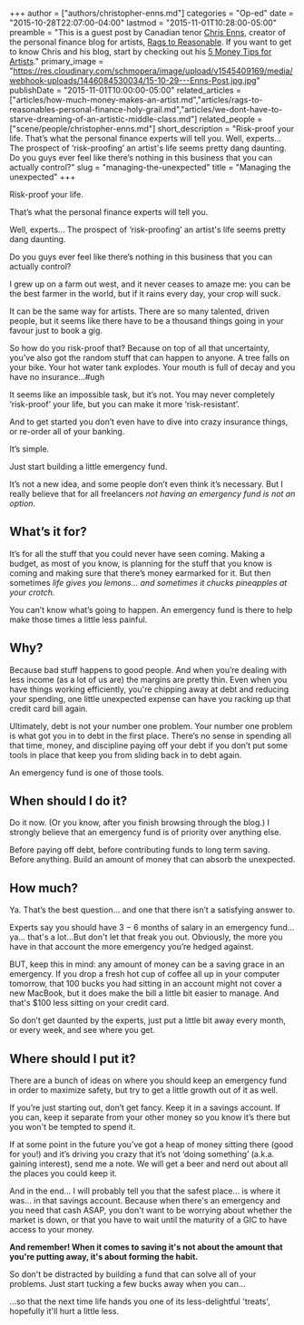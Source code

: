 +++
author = ["authors/christopher-enns.md"]
categories = "Op-ed"
date = "2015-10-28T22:07:00-04:00"
lastmod = "2015-11-01T10:28:00-05:00"
preamble = "This is a guest post by Canadian tenor [Chris Enns](/scene/people/christopher-enns/), creator of the personal finance blog for artists, [Rags to Reasonable](http://www.ragstoreasonable.com/). If you want to get to know Chris and his blog, start by checking out his [5 Money Tips for Artists](https://www.youtube.com/watch?v=HJoaiRHHZcs)."
primary_image = "https://res.cloudinary.com/schmopera/image/upload/v1545409169/media/webhook-uploads/1446084530034/15-10-29---Enns-Post.jpg.jpg"
publishDate = "2015-11-01T10:00:00-05:00"
related_articles = ["articles/how-much-money-makes-an-artist.md","articles/rags-to-reasonables-personal-finance-holy-grail.md","articles/we-dont-have-to-starve-dreaming-of-an-artistic-middle-class.md"]
related_people = ["scene/people/christopher-enns.md"]
short_description = "Risk-proof your life. That’s what the personal finance experts will tell you. Well, experts... The prospect of ‘risk-proofing’ an artist&#039;s life seems pretty dang daunting. Do you guys ever feel like there’s nothing in this business that you can actually control?"
slug = "managing-the-unexpected"
title = "Managing the unexpected"
+++

Risk-proof your life.

That’s what the personal finance experts will tell you.

Well, experts... The prospect of ‘risk-proofing’ an artist's life seems pretty dang daunting.

Do you guys ever feel like there’s nothing in this business that you can actually control?

I grew up on a farm out west, and it never ceases to amaze me: you can be the best farmer in the world, but if it rains every day, your crop will suck.

It can be the same way for artists. There are so many talented, driven people, but it seems like there have to be a thousand things going in your favour just to book a gig.

So how do you risk-proof that? Because on top of all that uncertainty, you’ve also got the random stuff that can happen to anyone. A tree falls on your bike. Your hot water tank explodes. Your mouth is full of decay and you have no insurance…#ugh

It seems like an impossible task, but it’s not. You may never completely ‘risk-proof’ your life, but you can make it more ‘risk-resistant’.

And to get started you don’t even have to dive into crazy insurance things, or re-order all of your banking.

It’s simple.

Just start building a little emergency fund.

It’s not a new idea, and some people don’t even think it’s necessary. But I really believe that for all freelancers *not having an emergency fund is not an option.*

## What’s it for?

It’s for all the stuff that you could never have seen coming. Making a budget, as most of you know, is planning for the stuff that you know is coming and making sure that there’s money earmarked for it. But then sometimes *life gives you lemons... and sometimes it chucks pineapples at your crotch.*

You can’t know what’s going to happen. An emergency fund is there to help make those times a little less painful.

## Why?

Because bad stuff happens to good people. And when you’re dealing with less income (as a lot of us are) the margins are pretty thin. Even when you have things working efficiently, you're chipping away at debt and reducing your spending, one little unexpected expense can have you racking up that credit card bill again.

Ultimately, debt is not your number one problem. Your number one problem is what got you in to debt in the first place. There’s no sense in spending all that time, money, and discipline paying off your debt if you don’t put some tools in place that keep you from sliding back in to debt again.

An emergency fund is one of those tools.

## When should I do it?

Do it now. (Or you know, after you finish browsing through the blog.) I strongly believe that an emergency fund is of priority over anything else.

Before paying off debt, before contributing funds to long term saving. Before anything. Build an amount of money that can absorb the unexpected.

## How much?

Ya. That’s the best question... and one that there isn’t a satisfying answer to.

Experts say you should have 3 − 6 months of salary in an emergency fund… ya… that's a lot...But don't let that freak you out. Obviously, the more you have in that account the more emergency you’re hedged against.

BUT, keep this in mind: any amount of money can be a saving grace in an emergency. If you drop a fresh hot cup of coffee all up in your computer tomorrow, that 100 bucks you had sitting in an account might not cover a new MacBook, but it does make the bill a little bit easier to manage. And that's $100 less sitting on your credit card.

So don’t get daunted by the experts, just put a little bit away every month, or every week, and see where you get.

## Where should I put it?

There are a bunch of ideas on where you should keep an emergency fund in order to maximize safety, but try to get a little growth out of it as well.

If you’re just starting out, don’t get fancy. Keep it in a savings account. If you can, keep it separate from your other money so you know it’s there but you won't be tempted to spend it.

If at some point in the future you’ve got a heap of money sitting there (good for you!) and it’s driving you crazy that it’s not ‘doing something’ (a.k.a. gaining interest), send me a note. We will get a beer and nerd out about all the places you could keep it.

And in the end… I will probably tell you that the safest place… is where it was… in that savings account. Because when there's an emergency and you need that cash ASAP, you don't want to be worrying about whether the market is down, or that you have to wait until the maturity of a GIC to have access to your money.

**And remember! When it comes to saving it's not about the amount that you're putting away, it's about forming the habit.**

So don't be distracted by building a fund that can solve all of your problems. Just start tucking a few bucks away when you can...

...so that the next time life hands you one of its less-delightful 'treats', hopefully it'll hurt a little less.

